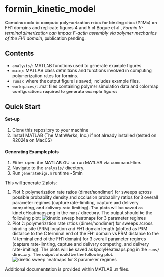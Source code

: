 # formin_kinetic_model

Contains code to compute polymerization rates for binding sites (PRMs) on FH1 domains and replicate figures 4 and 5 of Bogue et al., *Formin N-terminal dimerization can impact F-actin assembly via polymer mechanics of the FH1 domain*, publication pending.

## Contents

* ``analysis/``: MATLAB functions used to generate example figures
* ``main/``: MATLAB class definitions and functions involved in computing polymerization rates for formins.
* ``runs/``: where the output figure is saved; includes example files.
* ``workspaces/``: .mat files containing polymer simulation data and colormap configurations required to generate example figures

## Quick Start

#### Set-up

1. Clone this repository to your machine
2. Install MATLAB (The MathWorks, Inc.) if not already installed (tested on R2024a on MacOS)

#### Generating Example plots

1. Either open the MATLAB GUI or run MATLAB via command-line.
2. Navigate to the ``analysis/`` directory.
3. Run `generateFigs.m`
   runtime ~5min

This will generate 2 plots:

1. Plot 1: polymerization rate ratios (dimer/nondimer) for sweeps across possible probability density and occlusion probability ratios for 3 overall parameter regimes (capture rate-limiting, capture and delivery competing, and delivery rate-limiting). The plots will be saved as kineticHeatmaps.png in the ``runs/`` directory.
   The output should be the following plot:
   ![kinetic sweep heatmaps for 3 parameter regimes](runs/kineticHeatmaps_example.png)
2. Plot 2: polymerization rate ratios (dimer/nondimer) for sweeps across binding site (PRM) location and FH1 domain length (plotted as PRM distance to the C terminal end of the FH1 domain vs PRM distance to the N terminal end of the FH1 domain) for 3 overall parameter regimes (capture rate-limiting, capture and delivery competing, and delivery rate-limiting). The plots will be saved as kpolyHeatmaps.png in the ``runs/`` directory.
   The output should be the following plot:
   ![kinetic sweep heatmaps for 3 parameter regimes](runs/kpolyHeatmaps_example.png)

Additional documentation is provided within MATLAB .m files.
